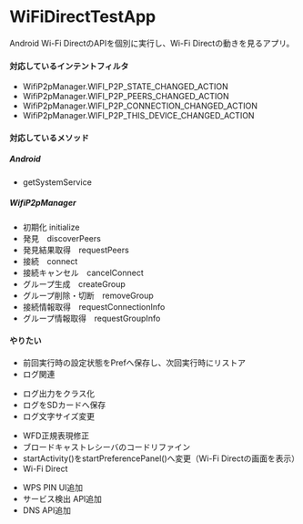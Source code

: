 WiFiDirectTestApp
=================

Android Wi-Fi DirectのAPIを個別に実行し、Wi-Fi Directの動きを見るアプリ。

#### 対応しているインテントフィルタ

* WifiP2pManager.WIFI_P2P_STATE_CHANGED_ACTION
* WifiP2pManager.WIFI_P2P_PEERS_CHANGED_ACTION
* WifiP2pManager.WIFI_P2P_CONNECTION_CHANGED_ACTION
* WifiP2pManager.WIFI_P2P_THIS_DEVICE_CHANGED_ACTION

#### 対応しているメソッド

##### Android
* getSystemService

##### WifiP2pManager

* 初期化 initialize
* 発見　discoverPeers
* 発見結果取得　requestPeers
* 接続　connect
* 接続キャンセル　cancelConnect
* グループ生成　createGroup
* グループ削除・切断　removeGroup
* 接続情報取得　requestConnectionInfo
* グループ情報取得　requestGroupInfo


#### やりたい

* 前回実行時の設定状態をPrefへ保存し、次回実行時にリストア
* ログ関連
 - ログ出力をクラス化
 - ログをSDカードへ保存
 - ログ文字サイズ変更
* WFD正規表現修正
* ブロードキャストレシーバのコードリファイン
* startActivity()をstartPreferencePanel()へ変更（Wi-Fi Directの画面を表示）
* Wi-Fi Direct
 - WPS PIN UI追加
 - サービス検出 API追加
 - DNS API追加
